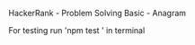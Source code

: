 HackerRank - Problem Solving Basic - Anagram

For testing run 'npm test <test folder path>' in terminal
